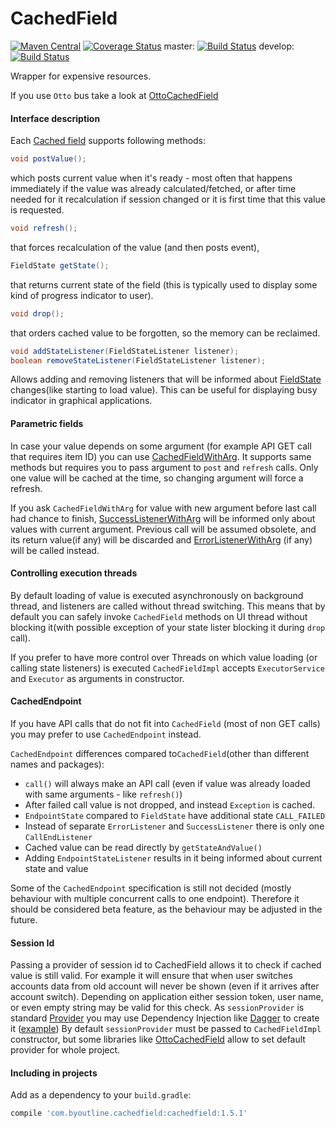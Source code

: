 CachedField
===========
[![Maven Central](https://maven-badges.herokuapp.com/maven-central/com.byoutline.cachedfield/cachedfield/badge.svg?style=flat)](http://mvnrepository.com/artifact/com.byoutline.cachedfield/cachedfield)
[![Coverage Status](https://coveralls.io/repos/byoutline/CachedField/badge.svg?branch=master)](https://coveralls.io/r/byoutline/CachedField?branch=master)
 master:  [![Build Status](https://travis-ci.org/byoutline/CachedField.svg?branch=master)](https://travis-ci.org/byoutline/CachedField)
 develop: [![Build Status](https://travis-ci.org/byoutline/CachedField.svg?branch=develop)](https://travis-ci.org/byoutline/CachedField)

Wrapper for expensive resources.

If you use ```Otto``` bus take a look at [OttoCachedField](https://github.com/byoutline/OttoCachedField)

#### Interface description ####
Each [Cached field](https://github.com/byoutline/CachedField/blob/master/src/main/java/com/byoutline/cachedfield/CachedField.java) supports following methods:
```java
void postValue();
```
which posts current value when it's ready - most often that happens immediately if the value was already calculated/fetched, 
or after time needed for it recalculation if session changed or it is first time that this value is requested.

```java
void refresh();
```
that forces recalculation of the value (and then posts event),

```java
FieldState getState();
```
that returns current state of the field (this is typically used to display some kind of progress indicator to user).

```java
void drop();
```
that orders cached value to be forgotten, so the memory can be reclaimed.

```java
void addStateListener(FieldStateListener listener);
boolean removeStateListener(FieldStateListener listener);
```
Allows adding and removing listeners that will be informed about 
[FieldState](https://github.com/byoutline/CachedField/blob/master/src/main/java/com/byoutline/cachedfield/FieldState.java) 
changes(like starting to load value). This can be useful for displaying busy indicator in graphical applications.

#### Parametric fields ####

In case your value depends on some argument  (for example API GET call that requires item ID) you can use 
[CachedFieldWithArg](https://github.com/byoutline/CachedField/blob/master/src/main/java/com/byoutline/cachedfield/CachedFieldWithArg.java). 
It supports same methods but requires you to pass argument to ```post``` and ```refresh``` calls. 
Only one value will be cached at the time, so changing argument will force a refresh. 

If you ask ```CachedFieldWithArg``` for value with new argument before last call had chance to finish,
[SuccessListenerWithArg](https://github.com/byoutline/CachedField/blob/master/src/main/java/com/byoutline/cachedfield/SuccessListenerWithArg.java) 
will be informed only about values with current argument. Previous call will be assumed obsolete, 
and its return value(if any) will be discarded and 
[ErrorListenerWithArg](https://github.com/byoutline/CachedField/blob/master/src/main/java/com/byoutline/cachedfield/ErrorListenerWithArg.java) 
(if any) will be called instead.


#### Controlling execution threads ####
 By default loading of value is executed asynchronously on background thread, and listeners are called
without thread switching. This means that by default you can safely invoke ```CachedField``` methods on UI
thread without blocking it(with possible exception of your state lister blocking it during ```drop``` call).

If you prefer to have more control over Threads on which value loading (or calling state listeners) is executed
```CachedFieldImpl``` accepts ```ExecutorService``` and ```Executor``` as arguments in constructor.

#### CachedEndpoint ####
If you have API calls that do not fit into ```CachedField``` (most of non GET calls) you may prefer to use
```CachedEndpoint``` instead. 

```CachedEndpoint``` differences compared to```CachedField```(other than different names and packages):
  * ```call()``` will always make an API call 
  (even if value was already loaded with same arguments - like ```refresh()```)
  * After failed call value is not dropped, and instead ```Exception``` is cached.
  * ```EndpointState``` compared to ```FieldState``` have additional state ```CALL_FAILED```
  * Instead of separate ```ErrorListener``` and ```SuccessListener``` there is only one ```CallEndListener```
  * Cached value can be read directly by ```getStateAndValue()```
  * Adding ```EndpointStateListener``` results in it being informed about current state and value
  
Some of the ```CachedEndpoint``` specification is still not decided (mostly behaviour with multiple concurrent calls
  to one endpoint). Therefore it should be considered beta feature, as the behaviour  may be adjusted in the future.

#### Session Id ####
Passing a provider of session id to CachedField allows it to check if cached value is still valid. For example
it will ensure that when user switches accounts data from old account will never be shown (even if it arrives after
account switch). Depending on application either session token, user name, or even empty string may be valid for this check.
As `sessionProvider` is standard [Provider](https://docs.oracle.com/javaee/7/api/javax/inject/Provider.html) you
may use Dependency Injection like [Dagger](https://google.github.io/dagger/) to create it ([example](https://github.com/byoutline/kickmaterial/blob/ee314bff89335c7186df56f0b9fe578b81e7b6d6/app/src/main/java/com/byoutline/kickmaterial/dagger/AppModule.java))
By default `sessionProvider` must be passed to `CachedFieldImpl` constructor, but some libraries like [OttoCachedField](https://github.com/byoutline/OttoCachedField)
allow to set default provider for whole project.
 

#### Including in projects ####
Add as a dependency to your ```build.gradle```:
```groovy
compile 'com.byoutline.cachedfield:cachedfield:1.5.1'
```

